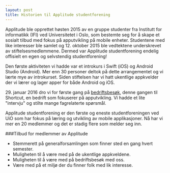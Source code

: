 ```yaml
---
layout: post
title: Historien til Applitude studentforening
---
```


Applitude ble opprettet høsten 2015 av en gruppe studenter fra Institutt for informatikk (IFI) ved Universitetet i Oslo, som bestemte seg for å skape et sosialt tilbud med fokus på apputvikling på mobile enheter. Studentene med like interesser ble samlet og 12. oktober 2015 ble vedtektene underskrevet av stiftelsesmedlemmene. Dermed var Applitude studentforening endelig  offisielt en egen og selvstendig studentforening!

Den første aktiviteten vi hadde var et introkurs i Swift (iOS) og Android Studio (Android). Mer enn 30 personer deltok på dette arrangementet og vi lærte mye av introkurset. Siden stiftelsen har vi hatt ukentlige appkvelder der vi lærer og lager apper for både Android og iOS.

<span>29.</span> januar 2016 dro vi for første gang på [bedriftsbesøk](bedriftsbesok-til-shortcut.html), denne gangen til Shortcut, en bedrift som fokuserer på apputvikling. Vi hadde et lite "intervju" og stilte mange fagrelaterte spørsmål.

Applitude studentforening er den første og eneste studentforeningen ved UiO som har fokus på læring og utvikling av mobile applikasjoner. Nå har vi mer en 20 medlemmer og det er stadig flere som melder seg inn.


###Tilbud for medlemmer av Applitude

- Stemmerett på generalforsamlingen som finner sted en gang hvert semester.
- Muligheten til å være med på de ukentlige appkveldene.
- Muligheten til å være med på bedriftsbesøk med oss.
- Være med på et miljø der du finner folk med lik interesse.
